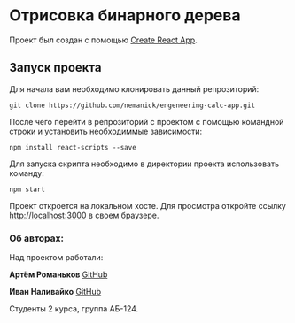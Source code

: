 # Отрисовка бинарного дерева

Проект был создан с помощью [Create React App](https://github.com/facebook/create-react-app).

## Запуск проекта

Для начала вам необходимо клонировать данный репрозиторий:

```
git clone https://github.com/nemanick/engeneering-calc-app.git
```
После чего перейти в репрозиторий с проектом с помощью командной строки и установить необходиммые зависимости:
```
npm install react-scripts --save
```
Для запуска скрипта необходимо в директории проекта использовать команду:

```
npm start
```
Проект откроется на локальном хосте. Для просмотра откройте ссылку [http://localhost:3000](http://localhost:3000)
в своем браузере.

### Об авторах:
Над проектом работали:

**Артём Романьков**
[GitHub](https://github.com/Hodotyn) 

**Иван Наливайко**
[GitHub](https://github.com/nemanick)

Студенты 2 курса, группа АБ-124.
